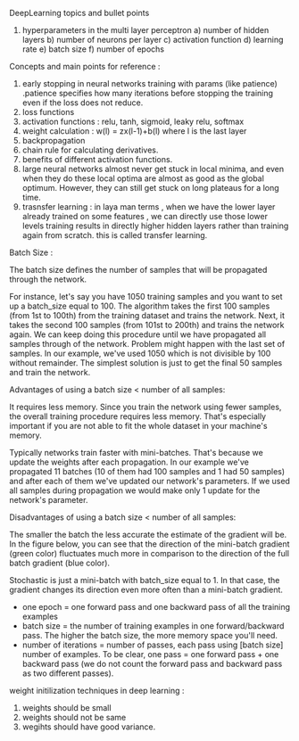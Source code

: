 DeepLearning topics and bullet points


1. hyperparameters in the multi layer perceptron 
  a) number of hidden layers
  b) number of neurons per layer
  c) activation function
  d) learning rate
  e) batch size
  f) number of epochs
  
  
  Concepts and main points for reference :
  
  1. early stopping in neural networks training with params (like patience) .patience specifies how many iterations before stopping the training even if the loss does not reduce.
  2.  loss functions 
  3. activation functions : relu, tanh, sigmoid, leaky relu, softmax
  4. weight calculation : w(l) = zx(l-1)+b(l) where l is the last layer 
  5. backpropagation
  6. chain rule for calculating derivatives.
  7. benefits of different activation functions.
  8. large neural networks almost never get stuck in local minima, and even when they do these local optima are almost as good as the global optimum. However, they can still get stuck on long plateaus for a long time.
  9. trasnsfer learning : in laya man terms , when we have the lower layer already trained on some features , we can directly use those lower levels training results in directly higher hidden layers rather than training again from scratch. this is called transfer learning.
 

Batch Size :

The batch size defines the number of samples that will be propagated through the network.

For instance, let's say you have 1050 training samples and you want to set up a batch_size equal to 100. The algorithm takes the first 100 samples (from 1st to 100th) from the training dataset and trains the network. Next, it takes the second 100 samples (from 101st to 200th) and trains the network again. We can keep doing this procedure until we have propagated all samples through of the network. Problem might happen with the last set of samples. In our example, we've used 1050 which is not divisible by 100 without remainder. The simplest solution is just to get the final 50 samples and train the network.

Advantages of using a batch size < number of all samples:

It requires less memory. Since you train the network using fewer samples, the overall training procedure requires less memory. That's especially important if you are not able to fit the whole dataset in your machine's memory.

Typically networks train faster with mini-batches. That's because we update the weights after each propagation. In our example we've propagated 11 batches (10 of them had 100 samples and 1 had 50 samples) and after each of them we've updated our network's parameters. If we used all samples during propagation we would make only 1 update for the network's parameter.

Disadvantages of using a batch size < number of all samples:

The smaller the batch the less accurate the estimate of the gradient will be. In the figure below, you can see that the direction of the mini-batch gradient (green color) fluctuates much more in comparison to the direction of the full batch gradient (blue color).

Stochastic is just a mini-batch with batch_size equal to 1. In that case, the gradient changes its direction even more often than a mini-batch gradient.


* one epoch = one forward pass and one backward pass of all the training examples
* batch size = the number of training examples in one forward/backward pass. The higher the batch size, the more memory space you'll need.
* number of iterations = number of passes, each pass using [batch size] number of examples. To be clear, one pass = one forward pass + one backward pass (we do not count the forward pass and backward pass as two different passes).


weight initilization techniques in deep learning :

1. weights should be small 
2. weights should not be same
3. wegihts should have good variance.

